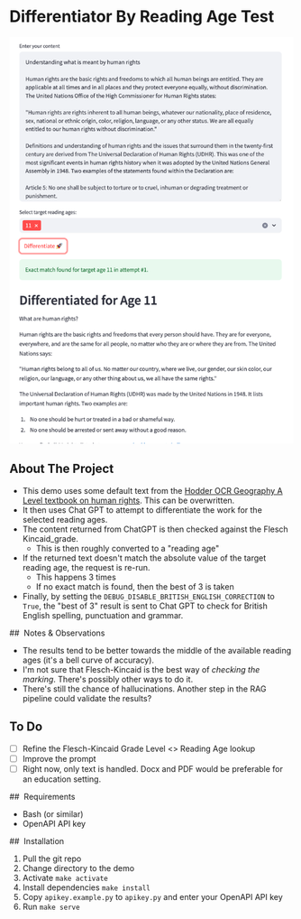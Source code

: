 # Differentiator By Reading Age Test
![](resources/images/exact_match_readme.png)
## About The Project
* This demo uses some default text from the [Hodder OCR Geography A Level textbook on human rights](https://www.hoddereducation.com/media/resources/he/Geography/A-level/9781471858703/OCR-A-level-Geography-sample-chapter.pdf). This can be overwritten.
* It then uses Chat GPT to attempt to differentiate the work for the selected reading ages. 
* The content returned from ChatGPT is then checked against the Flesch Kincaid_grade.
    * This is then roughly converted to a "reading age"
* If the returned text doesn't match the absolute value of the target reading age, the request is re-run. 
    * This happens 3 times
    * If no exact match is found, then the best of 3 is taken
* Finally, by setting the `DEBUG_DISABLE_BRITISH_ENGLISH_CORRECTION` to `True`, the "best of 3" result is sent to Chat GPT to check for British English spelling, punctuation and grammar. 

##  Notes & Observations
* The results tend to be better towards the middle of the available reading ages (it's a bell curve of accuracy). 
* I'm not sure that Flesch-Kincaid is the best way of _checking the marking_. There's possibly other ways to do it.
* There's still the chance of hallucinations. Another step in the RAG pipeline could validate the results?

## To Do
 - [ ] Refine the  Flesch-Kincaid Grade Level <> Reading Age lookup
 - [ ] Improve the prompt
 - [ ] Right now, only text is handled. Docx and PDF would be preferable for an education setting. 

 ##  Requirements
 * Bash (or similar)
 * OpenAPI API key

 ##  Installation
 1. Pull the git repo
 2. Change directory to the demo
 3. Activate `make activate`
 4. Install dependencies `make install`
 5. Copy `apikey.example.py` to `apikey.py` and enter your OpenAPI API key
 6. Run `make serve`